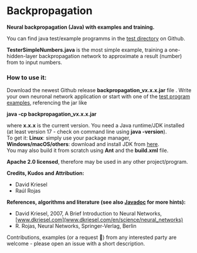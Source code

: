 # Backpropagation

**Neural backpropagation (Java) with examples and training.**

You can find java test/example programms in the 
[test directory](https://github.com/openworld42/Backpropagation/tree/main/src/test) on Github.

**TesterSimpleNumbers.java** is the most simple example, training a one-hidden-layer backpropagation 
network to approximate a result (number) from to input numbers.

### How to use it:
Download the newest Github release **backpropagation_vx.x.x.jar** file . Write your own neuronal network application or start
with one of the [test program examples](https://github.com/openworld42/Backpropagation/tree/master/src/test), referencing the jar like

**java -cp backpropagation_vx.x.x.jar**

where **x.x.x** is the current version. You need a Java runtime/JDK installed (at least version 17 - check on command line using **java -version**).<br/>
To get it: **Linux**: simply use your package manager, **Windows/macOS/others**: download and install JDK from [here](https://openjdk.java.net/).<br/> 
You may also build it from scratch using **Ant** and the **build.xml** file.<br/>

**Apache 2.0 licensed**, therefore may be used in any other project/program. 

**Credits, Kudos and Attribution:** 
 * David Kriesel
 * Raúl Rojas

**References, algorithms and literature (see also [Javadoc](https://github.com/openworld42/QemuJuicy/blob/main/javadoc/index.html) for more hints):** 

 * David Kriesel, 2007, A Brief Introduction to Neural Networks, [www.dkriesel.com](www.dkriesel.com/en/science/neural_networks)
 * R. Rojas, Neural Networks, Springer-Verlag, Berlin

Contributions, examples (or a request :slightly_smiling_face:) from any interested party are welcome - please open an issue with a short description.
